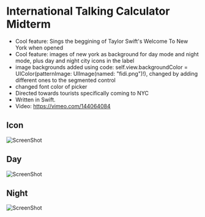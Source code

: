 # International Talking Calculator Midterm
+ Cool feature: Sings the beggining of Taylor Swift's Welcome To New York when opened
+ Cool feature: images of new york as background for day mode and night mode, plus day and night city icons in the label
+ image backgrounds added using code: self.view.backgroundColor = UIColor(patternImage: UIImage(named: "fidi.png")!), changed by adding different ones to the segmented control
+ changed font color of picker
+ Directed towards tourists specifically coming to NYC
+ Written in Swift.
+ Video: https://vimeo.com/144064084

## Icon
![ScreenShot](https://scontent.fphl1-1.fna.fbcdn.net/hphotos-xtp1/v/t34.0-12/12201012_10153730359601241_1491923621_n.jpg?oh=541b55ef80f722e04649f719ebff27fe&oe=5634F85C)

## Day
![ScreenShot](https://scontent.fphl1-1.fna.fbcdn.net/hphotos-xaf1/v/t34.0-12/12200921_10153730352261241_746984338_n.jpg?oh=199ebf19e6ed0194d6554dd150725874&oe=56354319) 

## Night
![ScreenShot](https://scontent.fphl1-1.fna.fbcdn.net/hphotos-xta1/v/t34.0-12/12200554_10153730352276241_414180454_n.jpg?oh=0d4dd1d254968ca823ec35a784964761&oe=5634FDF7)


